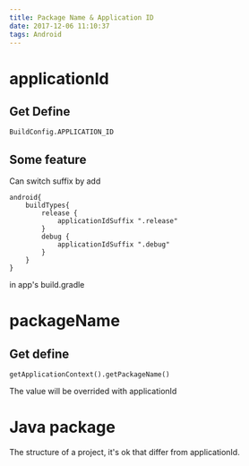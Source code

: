 ```yaml
---
title: Package Name & Application ID
date: 2017-12-06 11:10:37
tags: Android
---
```

# applicationId
## Get Define
```
BuildConfig.APPLICATION_ID
```
## Some feature
Can switch suffix by add
```
android{
    buildTypes{
        release {
            applicationIdSuffix ".release"
        }
        debug {
            applicationIdSuffix ".debug"
        }
    }  
}
```
in app's build.gradle

# packageName

## Get define
```
getApplicationContext().getPackageName()
```

The value will be overrided with applicationId

# Java package

The structure of a project, it's ok that differ from applicationId.
